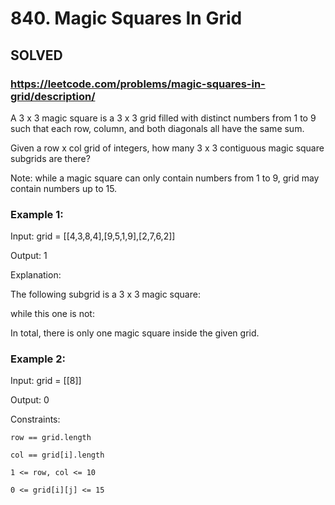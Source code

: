 # 840. Magic Squares In Grid

## SOLVED
### https://leetcode.com/problems/magic-squares-in-grid/description/
A 3 x 3 magic square is a 3 x 3 grid filled with distinct numbers from 1 to 9 such that each row, column, and both diagonals all have the same sum.



Given a row x col grid of integers, how many 3 x 3 contiguous magic square subgrids are there?



Note: while a magic square can only contain numbers from 1 to 9, grid may contain numbers up to 15.





### Example 1:





Input: grid = [[4,3,8,4],[9,5,1,9],[2,7,6,2]]


Output: 1



Explanation: 

The following subgrid is a 3 x 3 magic square:



while this one is not:



In total, there is only one magic square inside the given grid.





### Example 2:





Input: grid = [[8]]


Output: 0







Constraints:





	row == grid.length

	col == grid[i].length

	1 <= row, col <= 10

	0 <= grid[i][j] <= 15



